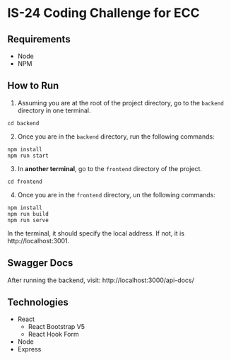 # IS-24 Coding Challenge for ECC
## Requirements
* Node
* NPM

## How to Run
1. Assuming you are at the root of the project directory, go to the `backend` directory in one terminal.
```
cd backend
```

2. Once you are in the `backend` directory, run the following commands:
```
npm install
npm run start
```

3. In **another terminal**, go to the `frontend` directory of the project.
```
cd frontend
```

4. Once you are in the `frontend` directory, un the following commands:
```
npm install
npm run build
npm run serve 
```

In the terminal, it should specify the local address. If not, it is http://localhost:3001.

## Swagger Docs
After running the backend, visit: http://localhost:3000/api-docs/

## Technologies
* React
    * React Bootstrap V5
    * React Hook Form
* Node
* Express